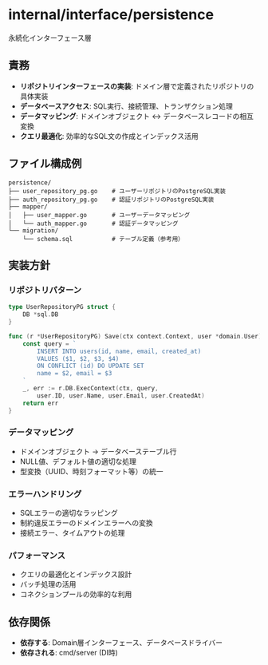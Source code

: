 # internal/interface/persistence

永続化インターフェース層

## 責務

- **リポジトリインターフェースの実装**: ドメイン層で定義されたリポジトリの具体実装
- **データベースアクセス**: SQL実行、接続管理、トランザクション処理
- **データマッピング**: ドメインオブジェクト ↔ データベースレコードの相互変換
- **クエリ最適化**: 効率的なSQL文の作成とインデックス活用

## ファイル構成例

```
persistence/
├── user_repository_pg.go    # ユーザーリポジトリのPostgreSQL実装
├── auth_repository_pg.go    # 認証リポジトリのPostgreSQL実装
├── mapper/
│   ├── user_mapper.go       # ユーザーデータマッピング
│   └── auth_mapper.go       # 認証データマッピング
└── migration/
    └── schema.sql           # テーブル定義（参考用）
```

## 実装方針

### リポジトリパターン
```go
type UserRepositoryPG struct {
    DB *sql.DB
}

func (r *UserRepositoryPG) Save(ctx context.Context, user *domain.User) error {
    const query = `
        INSERT INTO users(id, name, email, created_at) 
        VALUES ($1, $2, $3, $4)
        ON CONFLICT (id) DO UPDATE SET 
        name = $2, email = $3
    `
    _, err := r.DB.ExecContext(ctx, query, 
        user.ID, user.Name, user.Email, user.CreatedAt)
    return err
}
```

### データマッピング
- ドメインオブジェクト → データベーステーブル行
- NULL値、デフォルト値の適切な処理
- 型変換（UUID、時刻フォーマット等）の統一

### エラーハンドリング
- SQLエラーの適切なラッピング
- 制約違反エラーのドメインエラーへの変換
- 接続エラー、タイムアウトの処理

### パフォーマンス
- クエリの最適化とインデックス設計
- バッチ処理の活用
- コネクションプールの効率的な利用

## 依存関係

- **依存する**: Domain層インターフェース、データベースドライバー
- **依存される**: cmd/server (DI時)